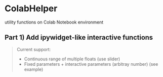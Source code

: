# ColabHelper
utility functions on Colab Notebook environment

## Part 1) Add ipywidget-like interactive functions
>  Current support: 
>* Continuous range of multiple floats (use slider)
>* Fixed parameters +  interactive parameters (arbitray number) (see example)
